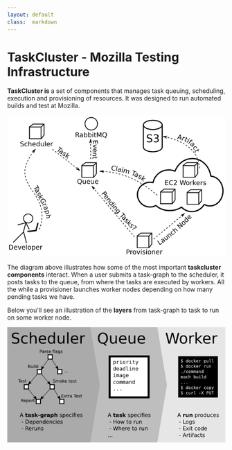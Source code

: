 ```yaml
---
layout: default
class:  markdown
---
```

TaskCluster - Mozilla Testing Infrastructure
============================================

**TaskCluster is** a set of components that manages task queuing, scheduling,
execution and provisioning of resources. It was designed to run automated builds
and test at Mozilla.

![taskcluster components](/assets/overview.png)

The diagram above illustrates how some of the most important
**taskcluster components** interact.
When a user submits a task-graph to the scheduler, it posts tasks to
the queue, from where the tasks are executed by workers. All the while a
provisioner launches worker nodes depending on how many pending tasks we have.

Below you'll see an illustration of the **layers** from task-graph to task to
run on some worker node.

![taskcluster layers](/assets/layers.png)

